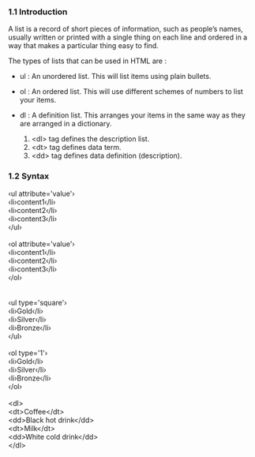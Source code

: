 
### 1.1 Introduction

A list is a record of short pieces of information, such as people’s names, usually written or printed with a single thing on each line and ordered in a way that makes a particular thing easy to find.

The types of lists that can be used in HTML are :<br>
  - ul : An unordered list. This will list items using plain bullets.<br>
  - ol : An ordered list. This will use different schemes of numbers to list your items.<br>
  - dl : A definition list. This arranges your items in the same way as they are arranged in a dictionary.
  
       1. &lt;dl&gt; tag defines the description list.
       2. &lt;dt&gt; tag defines data term.
       3. &lt;dd&gt; tag defines data definition (description).


### 1.2 Syntax


‹ul attribute='value'›<br>
‹li›content1‹/li›<br>
‹li›content2‹/li›<br>
‹li›content3‹/li›<br>
‹/ul›<br><br>
‹ol attribute='value'›<br>
‹li›content1‹/li›<br>
‹li›content2‹/li›<br>
‹li›content3‹/li›<br>
‹/ol›<br><br><br>
‹ul type='square'›<br>
‹li›Gold‹/li›<br>
‹li›Silver‹/li›<br>
‹li›Bronze‹/li›<br>
‹/ul›<br><br>
‹ol type='1'›<br>
‹li›Gold‹/li›<br>
‹li›Silver‹/li›<br>
‹li›Bronze‹/li›<br>
‹/ol›<br><br>
&lt;dl&gt;<br>
&lt;dt&gt;Coffee&lt;/dt&gt;<br>
&lt;dd&gt;Black hot drink&lt;/dd&gt;<br>
&lt;dt&gt;Milk&lt;/dt&gt;<br>
&lt;dd&gt;White cold drink&lt;/dd&gt;<br>
&lt;/dl&gt;



  

 
    	
  	 
  	  
  
  
